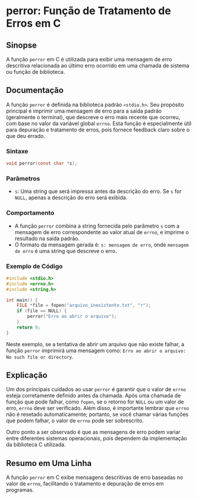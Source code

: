 <!--
Meta Description: # perror: Função de Tratamento de Erros em C ## Sinopse A função `perror` em C é utilizada para exibir uma mensagem de erro descritiva relacionada ao ...
Meta Keywords: erro, que, perror, função, uma
-->

# perror: Função de Tratamento de Erros em C

## Sinopse
A função `perror` em C é utilizada para exibir uma mensagem de erro descritiva relacionada ao último erro ocorrido em uma chamada de sistema ou função de biblioteca.

## Documentação
A função `perror` é definida na biblioteca padrão `<stdio.h>`. Seu propósito principal é imprimir uma mensagem de erro para a saída padrão (geralmente o terminal), que descreve o erro mais recente que ocorreu, com base no valor da variável global `errno`. Esta função é especialmente útil para depuração e tratamento de erros, pois fornece feedback claro sobre o que deu errado.

### Sintaxe
```c
void perror(const char *s);
```

### Parâmetros
- `s`: Uma string que será impressa antes da descrição do erro. Se `s` for `NULL`, apenas a descrição do erro será exibida.

### Comportamento
- A função `perror` combina a string fornecida pelo parâmetro `s` com a mensagem de erro correspondente ao valor atual de `errno`, e imprime o resultado na saída padrão.
- O formato da mensagem gerada é: `s: mensagem de erro`, onde `mensagem de erro` é uma string que descreve o erro.

### Exemplo de Código
```c
#include <stdio.h>
#include <errno.h>
#include <string.h>

int main() {
    FILE *file = fopen("arquivo_inexistente.txt", "r");
    if (file == NULL) {
        perror("Erro ao abrir o arquivo");
    }
    return 0;
}
```
Neste exemplo, se a tentativa de abrir um arquivo que não existe falhar, a função `perror` imprimirá uma mensagem como: `Erro ao abrir o arquivo: No such file or directory`.

## Explicação
Um dos principais cuidados ao usar `perror` é garantir que o valor de `errno` esteja corretamente definido antes da chamada. Após uma chamada de função que pode falhar, como `fopen`, se o retorno for `NULL` ou um valor de erro, `errno` deve ser verificado. Além disso, é importante lembrar que `errno` não é resetado automaticamente; portanto, se você chamar várias funções que podem falhar, o valor de `errno` pode ser sobrescrito.

Outro ponto a ser observado é que as mensagens de erro podem variar entre diferentes sistemas operacionais, pois dependem da implementação da biblioteca C utilizada.

## Resumo em Uma Linha
A função `perror` em C exibe mensagens descritivas de erro baseadas no valor de `errno`, facilitando o tratamento e depuração de erros em programas.